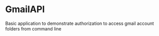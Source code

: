 # GmailAPI
Basic application to demonstrate authorization to access gmail account folders from command line
